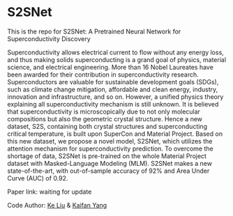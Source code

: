 # S2SNet

This is the repo for S2SNet: A Pretrained Neural Network for Superconductivity Discovery

Superconductivity allows electrical current to flow without any energy loss, and thus making solids superconducting is a grand goal of physics, material science, and electrical engineering. More than 16 Nobel Laureates have been awarded for their contribution in superconductivity research. Superconductors are valuable  for sustainable development goals (SDGs), such as climate change mitigation, affordable and clean energy, industry, innovation and infrastructure, and so on. However, a unified physics theory explaining all superconductivity mechanism is still unknown. It is believed that superconductivity is microscopically due to not only molecular compositions but also the geometric crystal structure. Hence a new dataset, S2S, containing both crystal structures and superconducting critical temperature, is built upon SuperCon and Material Project. Based on this new dataset, we propose a novel model, S2SNet, which utilizes the attention mechanism for superconductivity prediction. To overcome the shortage of data, S2SNet is pre-trained on the whole Material Project dataset with Masked-Language Modeling (MLM). S2SNet makes a new state-of-the-art, with out-of-sample accuracy of 92\% and Area Under Curve (AUC) of 0.92.

Paper link: waiting for update

Code Author: [Ke Liu](https://github.com/zjuKeLiu/S2SNet) & [Kaifan Yang](https://github.com/ykfreborn)